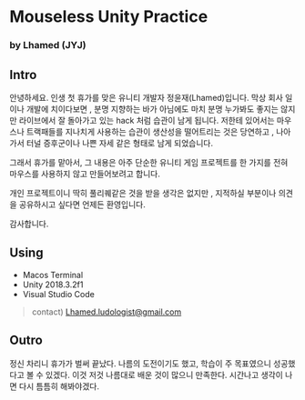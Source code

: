 # Mouseless Unity Practice 
###                          by Lhamed (JYJ)

## Intro
안녕하세요. 인생 첫 휴가를 맞은 유니티 개발자 정윤재(Lhamed)입니다. 
막상 회사 일이나 개발에 치이다보면 , 분명 지향하는 바가 아님에도 마치 
분명 누가봐도 좋지는 않지만 라이브에서 잘 돌아가고 있는 hack 처럼 
습관이 남게 됩니다. 저한테 있어서는 마우스나 트랙패들를 지나치게 사용하는 습관이
생산성을 떨어트리는 것은 당연하고 , 나아가서 터널 증후군이나 나쁜 자세 같은 형태로
남게 되었습니다.

그래서 휴가를 맡아서, 그 내용은 아주 단순한 유니티 게임 프로젝트를 한 가지를 
전혀 마우스를 사용하지 않고 만들어보려고 합니다.  

개인 프로젝트이니 딱히 풀리퀘같은 것을 받을 생각은 없지만 , 
지적하실 부분이나 의견을 공유하시고 싶다면 언제든 환영입니다. 

감사합니다.

## Using
- Macos Terminal
- Unity 2018.3.2f1
- Visual Studio Code
> contact) Lhamed.ludologist@gmail.com

## Outro
정신 차리니 휴가가 벌써 끝났다.
나름의 도전이기도 했고, 학습이 주 목표였으니 성공했다고 볼 수 있겠다. 
이것 저것 나름대로 배운 것이 많으니 만족한다. 
시간나고 생각이 나면 다시 틈틈히 해봐야겠다. 

